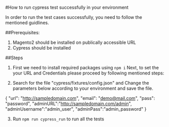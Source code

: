 #How to run cypress test successfully in your environment

In order to run the test cases successfully, you need to follow the mentioned guidlines.

##Prerequisites:

1) Magento2 should be installed on publically accessible URL
2) Cypress should be installed

##Steps

1) First we need to install required packages using `npm i`
Next, to set the your URL and Credentials please proceed by following mentioned steps:

2) Search for the file "cypress/fixtures/config.json" and Change the parameters below according to your environment and save the file.

{
  "url": "http://sampledomain.com",
  "email": "demo@mail.com",
  "pass": "password",
  "adminURL":"http://sampledomain.com/admin",
  "adminUsername":"admin_user",
  "adminPass":"admin_password"
}

3) Run `npm run cypress_run` to run all the tests

